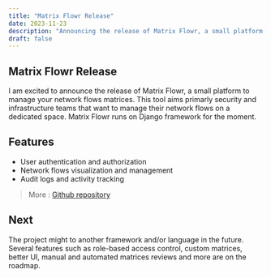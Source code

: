 ```yaml
---
title: "Matrix Flowr Release"
date: 2023-11-23
description: "Announcing the release of Matrix Flowr, a small platform to manage your network flows matrices."
draft: false
---
```


## Matrix Flowr Release

I am excited to announce the release of Matrix Flowr, a small platform to manage your network flows matrices.
This tool aims primarly security and infrastructure teams that want to manage their network flows on a dedicated space.
Matrix Flowr runs on Django framework for the moment.

## Features

- User authentication and authorization
- Network flows visualization and management
- Audit logs and activity tracking

> More : [Github repository](https://github.com/y0anfa/matrix-flowr)

## Next

The project might to another framework and/or language in the future.
Several features such as role-based access control, custom matrices, better UI, manual and automated matrices reviews and more are on the roadmap.
